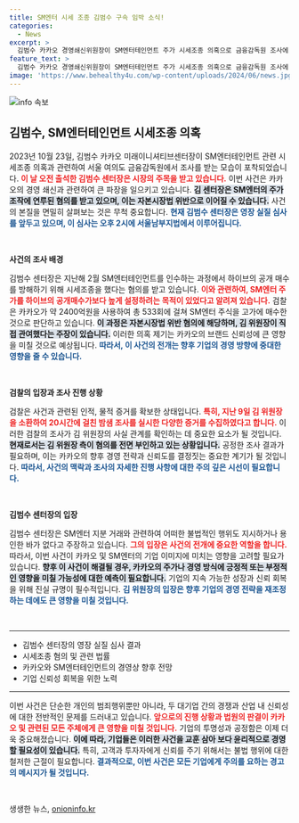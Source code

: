 ```yaml
---
title: SM엔터 시세 조종 김범수 구속 임박 소식!
categories:
  - News
excerpt: >
  김범수 카카오 경영쇄신위원장이 SM엔터테인먼트 주가 시세조종 의혹으로 금융감독원 조사에 출석했다. 그는 2400억원으로 533회 고가 매수에 관여했다는 혐의를 받고 있으나, 모든 불법 행위를 부인하고 있다. 사건의 진실은 어디에? 클릭해서 확인해 보세요!
feature_text: >
  김범수 카카오 경영쇄신위원장이 SM엔터테인먼트 주가 시세조종 의혹으로 금융감독원 조사에 출석했다. 그는 2400억원으로 533회 고가 매수에 관여했다는 혐의를 받고 있으나, 모든 불법 행위를 부인하고 있다. 사건의 진실은 어디에? 클릭해서 확인해 보세요!
image: 'https://www.behealthy4u.com/wp-content/uploads/2024/06/news.jpg'
---
```


<p><img src="https://www.behealthy4u.com/wp-content/uploads/2024/06/news.jpg" alt="info 속보" /></p>

<h2 data-ke-size="size26">김범수, SM엔터테인먼트 시세조종 의혹</h2>

<p data-ke-size="size16">2023년 10월 23일, 김범수 카카오 미래이니셔티브센터장이 SM엔터테인먼트 관련 시세조종 의혹과 관련하여 서울 여의도 금융감독원에서 조사를 받는 모습이 포착되었습니다. <b><span style="color: #ee2323;">이 날 오전 출석한 김범수 센터장은 시장의 주목을 받고 있습니다.</span></b> 이번 사건은 카카오의 경영 쇄신과 관련하여 큰 파장을 일으키고 있습니다. <b><span style="background-color: #21538527;">김 센터장은 SM엔터의 주가 조작에 연루된 혐의를 받고 있으며, 이는 자본시장법 위반으로 이어질 수 있습니다.</span></b> 사건의 본질을 면밀히 살펴보는 것은 무척 중요합니다. <b><span style="color: #1a5490;">현재 김범수 센터장은 영장 실질 심사를 앞두고 있으며, 이 심사는 오후 2시에 서울남부지법에서 이루어집니다.</span></b></p>

<p data-ke-size="size16">&nbsp;</p>

<p><b>사건의 조사 배경</b></p>

<p data-ke-size="size16">김범수 센터장은 지난해 2월 SM엔터테인먼트를 인수하는 과정에서 하이브의 공개 매수를 방해하기 위해 시세조종을 했다는 혐의를 받고 있습니다. <b><span style="color: #ee2323;">이와 관련하여, SM엔터 주가를 하이브의 공개매수가보다 높게 설정하려는 목적이 있었다고 알려져 있습니다.</span></b> 검찰은 카카오가 약 2400억원을 사용하여 총 533회에 걸쳐 SM엔터 주식을 고가에 매수한 것으로 판단하고 있습니다. <b><span style="background-color: #21538527;">이 과정은 자본시장법 위반 혐의에 해당하며, 김 위원장이 직접 관여했다는 주장이 있습니다.</span></b> 이러한 의혹 제기는 카카오의 브랜드 신뢰성에 큰 영향을 미칠 것으로 예상됩니다. <b><span style="color: #1a5490;">따라서, 이 사건의 전개는 향후 기업의 경영 방향에 중대한 영향을 줄 수 있습니다.</span></b></p>

<p data-ke-size="size16">&nbsp;</p>

<p><b>검찰의 입장과 조사 진행 상황</b></p>

<p data-ke-size="size16">검찰은 사건과 관련된 인적, 물적 증거를 확보한 상태입니다. <b><span style="color: #ee2323;">특히, 지난 9일 김 위원장을 소환하여 20시간에 걸친 밤샘 조사를 실시한 다양한 증거를 수집하였다고 합니다.</span></b> 이러한 검찰의 조사가 김 위원장의 사실 관계를 확인하는 데 중요한 요소가 될 것입니다. <b><span style="background-color: #21538527;">현재로서는 김 위원장 측이 혐의를 전면 부인하고 있는 상황입니다.</span></b> 공정한 조사 결과가 필요하며, 이는 카카오의 향후 경영 전략과 신뢰도를 결정짓는 중요한 계기가 될 것입니다. <b><span style="color: #1a5490;">따라서, 사건의 맥락과 조사의 자세한 진행 사항에 대한 주의 깊은 시선이 필요합니다.</span></b></p>

<p data-ke-size="size16">&nbsp;</p>

<p><b>김범수 센터장의 입장</b></p>

<p data-ke-size="size16">김범수 센터장은 SM엔터 지분 거래와 관련하여 어떠한 불법적인 행위도 지시하거나 용인한 바가 없다고 주장하고 있습니다. <b><span style="color: #ee2323;">그의 입장은 사건의 전개에 중요한 역할을 합니다.</span></b> 따라서, 이번 사건이 카카오 및 SM엔터의 기업 이미지에 미치는 영향을 고려할 필요가 있습니다. <b><span style="background-color: #21538527;">향후 이 사건이 해결될 경우, 카카오의 주가나 경영 방식에 긍정적 또는 부정적인 영향을 미칠 가능성에 대한 예측이 필요합니다.</span></b> 기업의 지속 가능한 성장과 신뢰 회복을 위해 진실 규명이 필수적입니다. <b><span style="color: #1a5490;">김 위원장의 입장은 향후 기업의 경영 전략을 재조정하는 데에도 큰 영향을 미칠 것입니다.</span></b></p>

<p data-ke-size="size16">&nbsp;</p>

<hr />

<ul>
    <li>김범수 센터장의 영장 실질 심사 결과</li>
    <li>시세조종 혐의 및 관련 법률</li>
    <li>카카오와 SM엔터테인먼트의 경영상 향후 전망</li>
    <li>기업 신뢰성 회복을 위한 노력</li>
</ul>

<hr />

<p data-ke-size="size16">이번 사건은 단순한 개인의 범죄행위뿐만 아니라, 두 대기업 간의 경쟁과 산업 내 신뢰성에 대한 전반적인 문제를 드러내고 있습니다. <b><span style="color: #ee2323;">앞으로의 진행 상황과 법원의 판결이 카카오 및 관련된 모든 주체에게 큰 영향을 미칠 것입니다.</span></b> 기업의 투명성과 공정함은 이제 더욱 중요해졌습니다. <b><span style="background-color: #21538527;">이에 따라, 기업들은 이러한 사건을 교훈 삼아 보다 윤리적으로 경영할 필요성이 있습니다.</span></b> 특히, 고객과 투자자에게 신뢰를 주기 위해서는 불법 행위에 대한 철저한 근절이 필요합니다. <b><span style="color: #1a5490;">결과적으로, 이번 사건은 모든 기업에게 주의를 요하는 경고의 메시지가 될 것입니다.</span></b></p>

<p data-ke-size="size16">&nbsp;</p>
생생한 뉴스, <a href="https://onioninfo.kr" rel="dofollow">onioninfo.kr</a>


